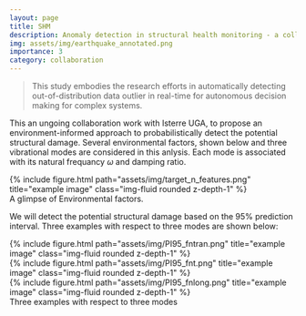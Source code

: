 ```yaml
---
layout: page
title: SHM 
description: Anomaly detection in structural health monitoring - a collaboration with Isterre UGA
img: assets/img/earthquake_annotated.png
importance: 3
category: collaboration
---
```


> This study embodies the research efforts in automatically detecting out-of-distribution data outlier in real-time for autonomous decision making for complex systems. 

This an ungoing collaboration work with Isterre UGA, to propose an environment-informed approach to probabilistically detect the potential structural damage. Several environmental factors, shown below and three vibrational modes are considered in this anlysis. Each mode is associated with its natural frequancy $\omega$ and damping ratio. 

<div class="row">
    <div class="col-sm mt-3 mt-md-0">
        {% include figure.html path="assets/img/target_n_features.png" title="example image" class="img-fluid rounded z-depth-1" %}
    </div>
</div>
<div class="caption">
    A glimpse of Environmental factors.
</div>

We will detect the potential structural damage based on the 95% prediction interval. Three examples with respect to three modes are shown below:

<div class="row">
    <div class="col-sm mt-3 mt-md-0">
        {% include figure.html path="assets/img/PI95_fntran.png" title="example image" class="img-fluid rounded z-depth-1" %}
    </div>
    <div class="col-sm mt-3 mt-md-0">
        {% include figure.html path="assets/img/PI95_fnt.png" title="example image" class="img-fluid rounded z-depth-1" %}
    </div>
    <div class="col-sm mt-3 mt-md-0">
        {% include figure.html path="assets/img/PI95_fnlong.png" title="example image" class="img-fluid rounded z-depth-1" %}
    </div>
</div>
<div class="caption">
    Three examples with respect to three modes
</div>



